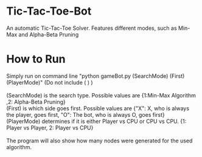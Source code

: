# Tic-Tac-Toe-Bot
An automatic Tic-Tac-Toe Solver. Features different modes, such as Min-Max and Alpha-Beta Pruning

# How to Run

Simply run on command line "python gameBot.py (SearchMode) (First) (PlayerMode)" (Do not include ( ) ) </br>
</br>
(SearchMode) is the search type. Possible values are {1:Min-Max Algorithm ,2: Alpha-Beta Pruning} </br>
(First) is which side goes first. Possible values are {"X": X, who is always the player, goes first, "O": The bot, who is always O, goes first} </br>
(PlayerMode) determines if it is either Player vs CPU or CPU vs CPU. {1: Player vs Player, 2: Player vs CPU} </br>
 </br>
The program will also show how many nodes were generated for the used algorithm.
